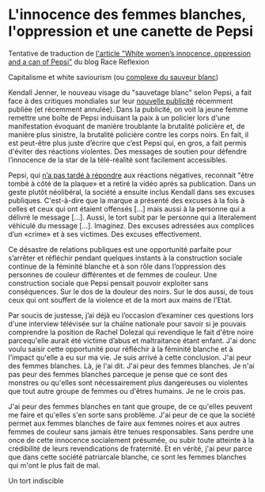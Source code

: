 # L'innocence des femmes blanches, l'oppression et une canette de Pepsi
Tentative de traduction de [l'article "White women’s innocence, oppression and a can of Pepsi"](https://racereflections.co.uk/2017/04/08/white-womens-innocence-oppression-and-a-can-of-pepsi/) du blog Race Reflexion

Capitalisme et white saviourism (ou [complexe du sauveur blanc](https://www.youtube.com/watch?v=7Of2YgOKqXY&t=628s))

Kendall Jenner, le nouveau visage du "sauvetage blanc" selon Pepsi, a fait face à des critiques mondiales sur leur [nouvelle publicité](https://www.youtube.com/watch?v=dA5Yq1DLSmQ) récemment publiée (et récemment annulée). Dans la publicité, on voit la jeune femme remettre une boîte de Pepsi induisant la paix à un policier lors d'une manifestation évoquant de manière troublante la brutalité policière et, de manière plus sinistre, la brutalité policière contre les corps noirs. En fait, il est peut-être plus juste d’écrire que c’est Pepsi qui, en gros, a fait permis d'éviter des réactions violentes. Des messages de soutien pour défendre l’innocence de la star de la télé-réalité sont facilement accessibles.

Pepsi, qui [n’a pas tardé à répondre](https://twitter.com/pepsi/status/849679114416115714) aux réactions négatives, reconnait "être tombé à côté de la plaque» et a retiré la vidéo après sa publication. Dans un geste plutôt néolibéral, la société a ensuite inclus Kendall dans ses excuses publiques. C'est-à-dire que la marque a présenté des excuses à la fois à celles et ceux qui ont étaient offensés [...] mais aussi à la personne qui a délivré le message [...]. Aussi, le tort subit par le personne qui a literalement véhiculé du message [...]. Imaginez. Des excuses adressées aux complices d’un «crime» et à ses victimes. Des excuses effectivement.

Ce désastre de relations publiques est une opportunité parfaite pour s’arrêter et réfléchir pendant quelques instants à la construction sociale continue de la féminité blanche et à son rôle dans l’oppression des personnes de couleur différentes et de femmes de couleur. Une construction sociale que Pepsi pensait pouvoir exploiter sans conséquences. Sur le dos de la douleur des noirs. Sur le dos aussi, de tous ceux qui ont souffert de la violence et de la mort aux mains de l'Etat.

Par soucis de justesse, j’ai déjà eu l’occasion d’examiner ces questions lors d'une interview télévisée sur la chaîne nationale pour savoir si je pouvais comprendre la position de Rachel Dolezal qui revendique le fait d'être noire parcequ'elle aurait été victime d’abus et maltraitance étant enfant. J'ai donc voulu saisir cette opportunité pour réfléchir à la féminité blanche et à l'impact qu'elle a eu sur ma vie. Je suis arrivé à cette conclusion. J'ai peur des femmes blanches. Là, je l'ai dit. J'ai peur des femmes blanches. Je n'ai pas peur des femmes blanches parceque je pense que ce sont des monstres ou qu'elles sont nécessairement plus dangereuses ou violentes que tout autre groupe de femmes ou d'êtres humains. Je ne le crois pas.

J'ai peur des femmes blanches en tant que groupe, de ce qu'elles peuvent me faire et qu'elles s'en sorte sans problème. J'ai peur de ce que la société permet aux femmes blanches de faire aux femmes noires et aux autres femmes de couleur sans jamais être tenues responsables. Sans perdre une once de cette innocence socialement présumée, ou subir toute atteinte à la crédibilité de leurs revendications de fraternité. Et en vérité, j'ai peur parce que dans cette société patriarcale blanche, ce sont les femmes blanches qui m'ont le plus fait de mal.

Un tort indiscible
